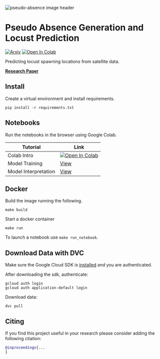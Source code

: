 ![pseudo-absence image header](https://github.com/instadeepai/locust-predict/tree/main/images/readme-header.png)

# Pseudo Absence Generation and Locust Prediction

[![Arxiv](https://img.shields.io/badge/ArXiv-2111.03904-orange.svg)](https://arxiv.org/pdf/2111.03904.pdf) [![Open In Colab](https://colab.research.google.com/assets/colab-badge.svg)](https://colab.research.google.com/github/instadeepai/locust-predict/blob/main/notebooks/Colab-Tutorial.ipynb)

Predicting locust spawning locations from satellite data.


**[Research Paper](https://arxiv.org/abs/2111.03904)**

## Install

Create a virtual environment and install requirements.

```
pip install -r requirements.txt
```

## Notebooks

Run the notebooks in the browser using Google Colab.

Tutorial | Link
---      | ---
Colab Intro | [![Open In Colab](https://colab.research.google.com/assets/colab-badge.svg)](https://colab.research.google.com/github/instadeepai/locust-predict/blob/main/notebooks/Colab-Tutorial.ipynb)
Model Training | [View](https://github.com/instadeepai/locust-predict/blob/main/notebooks/Locust-Prediction-Modelling.ipynb)
Model Interpretation | [View](https://github.com/instadeepai/locust-predict/blob/main/notebooks/Interpretation.ipynb)

## Docker

Build the image running the following.

```
make build
```

Start a docker container

```
make run
```

To launch a notebook use `make run_notebook`.


## Download Data with DVC

Make sure the Google Cloud SDK is [installed](https://cloud.google.com/sdk/docs/install) and you are authenticated.

After downloading the sdk, authenticate:

```
gcloud auth login
gcloud auth application-default login
```

Download data:

```
dvc pull
```

## Citing


If you find this project useful in your research please consider adding the following citation:

```bibtex
@inproceedings{...
}
```
